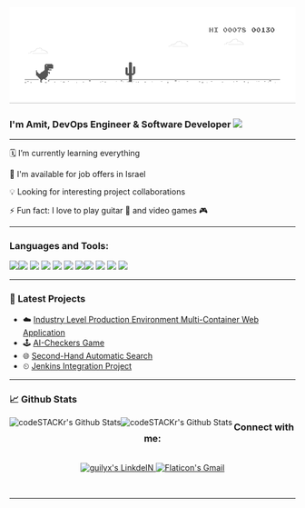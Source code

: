 [![](https://github.com/amitbiderman/amitbiderman/blob/master/dino.gif)](#)

### I'm Amit, DevOps Engineer & Software Developer   <img src="https://media.giphy.com/media/hvRJCLFzcasrR4ia7z/giphy.gif" width="25px">

---

🗓 I’m currently learning everything 

📕 I'm available for job offers in Israel

💡 Looking for interesting project collaborations

⚡ Fun fact: I love to play guitar 🎸 and video games 🎮



---

### Languages and Tools:
<img src="https://img.icons8.com/color/36/000000/python.png"/><img src="https://img.icons8.com/color/36/000000/java-coffee-cup-logo.png"/>
<img src="https://img.icons8.com/dusk/36/000000/docker.png"/>
<img src="https://img.icons8.com/color/36/000000/amazon-web-services.png"/>
<img src="https://img.icons8.com/color/36/000000/travis-ci.png"/>
<img src="https://img.icons8.com/color/26/000000/jenkins.png"/>
<img src="https://img.icons8.com/color/36/000000/linux.png"/><img src="https://img.icons8.com/dusk/30/000000/database-restore.png"/>
<img src="https://img.icons8.com/officel/30/000000/selenium-test-automation.png"/>
<img src="https://img.icons8.com/color/36/000000/kubernetes.png"/>
<img src="https://img.icons8.com/fluent/36/000000/github.png"/>



---

### 📕 Latest Projects
- ☁️ [Industry Level Production Environment Multi-Container Web Application](https://github.com/amitbiderman/multi-docker)
- 🕹️ [AI-Checkers Game](https://github.com/amitbiderman/Checkers)
- 🌐 [Second-Hand Automatic Search](https://github.com/amitbiderman/Selenium)
- ⏲ [Jenkins Integration Project](https://github.com/amitbiderman/Jenkins)



---

### 📈 Github Stats

<img align="left" alt="codeSTACKr's Github Stats" src="https://github-readme-stats.codestackr.vercel.app/api?username=amitbiderman&show_icons=true&hide_border=true" />
<img align="left" alt="codeSTACKr's Github Stats" src="https://github-readme-stats.vercel.app/api/top-langs/?username=amitbiderman&layout=compact" />
  
  
  

<h3 align="center">Connect with me:</h3>
<p align="center">
<br/>
<a href="https://www.linkedin.com/in/amit-biderman/">
  <img alt="guilyx's LinkdeIN" width="35px" src="https://image.flaticon.com/icons/svg/2111/2111465.svg" />
</a>
<a href="mailto:amitbiderman1@gmail.com">
  <img alt="Flaticon's Gmail" width="35px" src="https://www.flaticon.com/svg/static/icons/svg/2965/2965306.svg" />
</a>
</p>
<br />


---

[github]: https://github.com/amitbiderman
[linkedin]: https://www.linkedin.com/in/amit-biderman/
[gmail]: mailto:amitbiderman1@gmail.com
[webdevplaylist]: https://www.youtube.com/playlist?list=PLkwxH9e_vrAJ0WbEsFA9W3I1W-g_BTsbt
[jsplaylist]: https://www.youtube.com/playlist?list=PLkwxH9e_vrALRJKu7wfXby3MKeflhTu6B
[cssplaylist]: https://www.youtube.com/playlist?list=PLkwxH9e_vrALSdvZuEh6gqQdmDoDIoqz4
[reactplaylist]: https://www.youtube.com/playlist?list=PLkwxH9e_vrAK4TdffpxKY3QGyHCpxFcQ0
